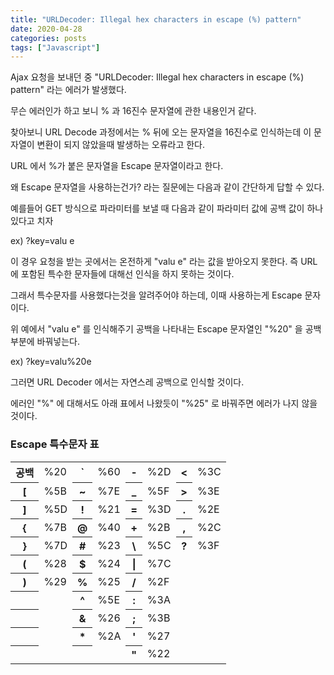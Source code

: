 ```yaml
---
title: "URLDecoder: Illegal hex characters in escape (%) pattern"
date: 2020-04-28
categories: posts
tags: ["Javascript"]
---
```


Ajax 요청을 보내던 중 "URLDecoder: Illegal hex characters in escape (%) pattern" 라는 에러가 발생했다.

무슨 에러인가 하고 보니 % 과 16진수 문자열에 관한 내용인거 같다.

찾아보니 URL Decode 과정에서는 % 뒤에 오는 문자열을 16진수로 인식하는데 이 문자열이 변환이 되지 않았을때 발생하는 오류라고 한다.

URL 에서 %가 붙은 문자열을 Escape 문자열이라고 한다.

왜 Escape 문자열을 사용하는건가? 라는 질문에는 다음과 같이 간단하게 답할 수 있다.

예를들어 GET 방식으로 파라미터를 보낼 때 다음과 같이 파라미터 값에 공백 값이 하나 있다고 치자

ex) ?key=valu e 

이 경우 요청을 받는 곳에서는 온전하게 "valu e" 라는 값을 받아오지 못한다. 즉 URL 에 포함된 특수한 문자들에 대해선 인식을 하지 못하는 것이다.

그래서 특수문자를 사용했다는것을 알려주어야 하는데, 이때 사용하는게 Escape 문자이다.

위 예에서 "valu e" 를 인식해주기 공백을 나타내는 Escape 문자열인 "%20" 을 공백부분에 바꿔넣는다.

ex) ?key=valu%20e

그러면 URL Decoder 에서는 자연스레 공백으로 인식할 것이다.

에러인 "%" 에 대해서도 아래 표에서 나왔듯이 "%25" 로 바꿔주면 에러가 나지 않을 것이다.

<h3><b> Escape 특수문자 표 </b> </h3>

<table>
  <tr>
    <th>공백</th>
    <td>%20</td>
    <th>`</th>
    <td>%60</td>
    <th>-</th>
    <td>%2D</td>
    <th><</th>
    <td>%3C</td>
  </tr>
  <tr>
    <th>[</th>
    <td>%5B</td>
    <th>~</th>
    <td>%7E</td>
    <th>_</th>
    <td>%5F</td>
    <th>></th>
    <td>%3E</td>
  </tr>
  <tr>
    <th>]</th>
    <td>%5D</td>
    <th>!</th>
    <td>%21</td>
    <th>=</th>
    <td>%3D</td>
    <th>.</th>
    <td>%2E</td>
  </tr>
  <tr>
    <th>{</th>
    <td>%7B</td>
    <th>@</th>
    <td>%40</td>
    <th>+</th>
    <td>%2B</td>
    <th>,</th>
    <td>%2C</td>
  </tr>
  <tr>
    <th>}</th>
    <td>%7D</td>
    <th>#</th>
    <td>%23</td>
    <th>\</th>
    <td>%5C</td>
    <th>?</th>
    <td>%3F</td>
  </tr>
  <tr>
    <th>(</th>
    <td>%28</td>
    <th>$</th>
    <td>%24</td>
    <th>|</th>
    <td>%7C</td>
  </tr>
  <tr>
    <th>)</th>
    <td>%29</td>
    <th>%</th>
    <td>%25</td>
    <th>/</th>
    <td>%2F</td>
  </tr>
  <tr>
    <th></th>
    <td></td>
    <th>^</th>
    <td>%5E</td>
    <th>:</th>
    <td>%3A</td>
  </tr>
  <tr>
    <th></th>
    <td></td>
    <th>&</th>
    <td>%26</td>
    <th>;</th>
    <td>%3B</td>
  </tr>
  <tr>
    <th></th>
    <td></td>
    <th>*</th>
    <td>%2A</td>
    <th>'</th>
    <td>%27</td>
  </tr>
  <tr>
    <th></th>
    <td></td>
    <th></th>
    <td></td>
    <th>"</th>
    <td>%22</td>
  </tr>
</table>
